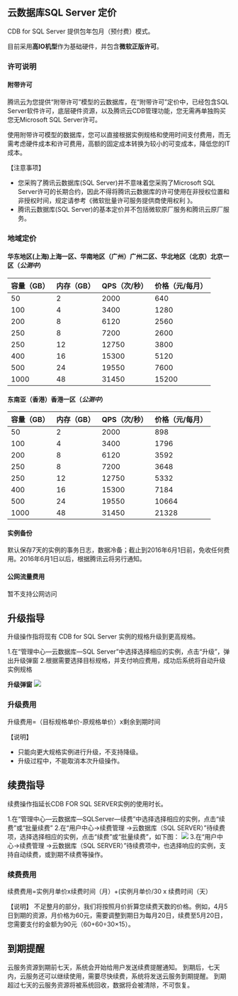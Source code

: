 ## 云数据库SQL Server 定价

CDB for SQL Server 提供包年包月（预付费）模式。

目前采用**高IO机型**作为基础硬件，并包含**微软正版许可**。

### 许可说明

#### 附带许可

腾讯云为您提供“附带许可”模型的云数据库，在“附带许可”定价中，已经包含SQL Server软件许可，底层硬件资源，以及腾讯云CDB管理功能，您无需再单独购买您无Microsoft SQL Server许可。

使用附带许可模型的数据库，您可以直接根据实例规格和使用时间支付费用，而无需考虑硬件成本和许可费用，高额的固定成本转换为较小的可变成本，降低您的IT成本。

【注意事项】

- 您采购了腾讯云数据库(SQL Server)并不意味着您采购了Microsoft SQL Server许可的长期合约，因此不得将腾讯云数据库的许可使用在非授权位置和非授权时间，规定请参考《微软批量许可服务提供商使用权利 》。
- 腾讯云数据库(SQL Server)的基本定价并不包括微软原厂服务和腾讯云原厂服务。

### 地域定价

#### 华东地区(上海)上海一区、华南地区（广州）广州二区、华北地区（北京）北京一区（*公测中*）

|**容量（GB）** | **内存（GB）** | **QPS（次/秒）** |**价格（元/每月）**|
|---------|---------|---------|---------|
| 50 | 2 | 2000 | 640 |
| 100 | 4 | 3400 | 1280 |
|200|	8|	6120|	2560|
|250	|8|	7200|	2600|
|250	|12	|12750|	3800|
|400|	16	|15300	|5120|
|500	|24|	19550|	7600|
|1000|	48|	31450|	15200|

#### 东南亚（香港）香港一区（*公测中*）

|**容量（GB）** | **内存（GB）** | **QPS（次/秒）** |**价格（元/每月）**|
|---------|---------|---------|---------|
| 50 | 2 | 2000 | 898 |
| 100 | 4 | 3400 | 1796 |
|200|	8|	6120|	3592|
|250	|8|	7200|	3648|
|250	|12	|12750|	5332|
|400|	16	|15300	|7184|
|500	|24|	19550|	10664|
|1000|	48|	31450|	21328|

#### 实例备份
默认保存7天的实例的事务日志，数据冷备；截止到2016年6月1日前，免收任何费用。2016年6月1日以后，根据腾讯云将另行通知。

#### 公网流量费用
暂不支持公网访问

## 升级指导

升级操作指将现有 CDB for SQL Server 实例的规格升级到更高规格。

1.在“管理中心—云数据库—SQL Server”中选择选择相应的实例，点击“升级”，弹出升级弹窗
2.根据需要选择目标规格，并支付响应费用，成功后系统将自动升级实例规格

**升级弹窗**
 ![](https://mccdn.qcloud.com/static/img/4d6921e8a3253856bf056d96684bc911/image.png)

### 升级费用

升级费用=（目标规格单价-原规格单价）x剩余到期时间

【说明】
- 只能向更大规格实例进行升级，不支持降级。
- 升级过程中，不能取消本次升级操作。

## 续费指导

续费操作指延长CDB FOR SQL SERVER实例的使用时长。

1.在“管理中心—云数据库—SQLServer—续费”中选择选择相应的实例，点击“续费”或“批量续费”
2.在“用户中心->续费管理 ->云数据库（SQL SERVER）”待续费项，选择选择相应的实例，点击“续费”或“批量续费”，如下图：
![](https://mccdn.qcloud.com/static/img/83e3996b0c4d0fe59cbd9bf83fbc8b72/image.png)
3.在“用户中心->续费管理 ->云数据库（SQL SERVER）”待续费项中，也选择响应的实例，支持自动续费，或到期不续费等操作。

### 续费费用

续费费用=实例月单价x续费时间（月）+(实例月单价/30 x 续费时间（天）

【说明】
不足整月的部分，我们将按照月价折算您续费天数的价格。例如，4月5日到期的资源，月价格为60元，需要调整到期日为每月20日，续费至5月20日，您需要支付的金额为90元（60+60÷30×15）。

## 到期提醒

云服务资源到期前七天，系统会开始给用户发送续费提醒通知。
到期后，七天内，云服务还可以继续使用，需要尽快续费，系统将发送云服务到期提醒。
到期超过七天的云服务资源将被系统回收，数据将会被清除，不可恢复。





